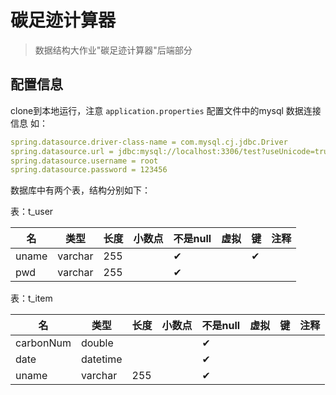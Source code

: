 # 碳足迹计算器
> 数据结构大作业"碳足迹计算器"后端部分

## 配置信息

clone到本地运行，注意 `application.properties` 配置文件中的mysql 数据连接信息
如：

```yaml
spring.datasource.driver-class-name = com.mysql.cj.jdbc.Driver
spring.datasource.url = jdbc:mysql://localhost:3306/test?useUnicode=true&characterEncoding=utf8&useSSL=false
spring.datasource.username = root
spring.datasource.password = 123456
```

数据库中有两个表，结构分别如下：

表：t_user

| 名    | 类型    | 长度 | 小数点 | 不是null | 虚拟 | 键   | 注释 |
| ----- | ------- | ---- | ------ | -------- | ---- | ---- | ---- |
| uname | varchar | 255  |        | ✔        |      | ✔    |      |
| pwd   | varchar | 255  |        | ✔        |      |      |      |

表：t_item

| 名        | 类型     | 长度 | 小数点 | 不是null | 虚拟 | 键   | 注释 |
| --------- | -------- | ---- | ------ | -------- | ---- | ---- | ---- |
| carbonNum | double   |      |        | ✔        |      |      |      |
| date      | datetime |      |        | ✔        |      |      |      |
| uname     | varchar  | 255  |        | ✔        |      |      |      |